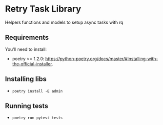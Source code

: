 # Retry Task Library

Helpers functions and models to setup async tasks with rq

## Requirements

You'll need to install:

- poetry >= 1.2.0: https://python-poetry.org/docs/master/#installing-with-the-official-installer. 


## Installing libs

- `poetry install -E admin`

## Running tests

- `poetry run pytest tests`
